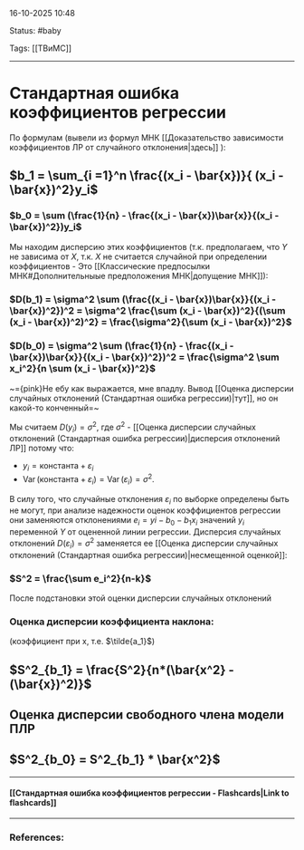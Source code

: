 
16-10-2025 10:48

Status: #baby 

Tags: [[ТВиМС]]

---
# Стандартная ошибка коэффициентов регрессии


По формулам (вывели из формул МНК [[Доказательство зависимости коэффициентов ЛР от случайного отклонения|здесь]] ):

## $b_1 = \sum_{i =1}^n \frac{(x_i - \bar{x})}{ (x_i - \bar{x})^2}y_i$

### $b_0 = \sum (\frac{1}{n} - \frac{(x_i - \bar{x})\bar{x}}{(x_i - \bar{x})^2})y_i$

Мы находим дисперсию этих коэффициентов (т.к. предполагаем, что $Y$ не зависима от $X$, т.к. $X$ не считается случайной при определении коэффициентов - Это [[Классические предпосылки МНК#Дополнительныые предположения МНК|допущение МНК]]):

### $D(b_1) = \sigma^2 \sum (\frac{(x_i - \bar{x})\bar{x}}{(x_i - \bar{x})^2})^2 = \sigma^2 \frac{\sum (x_i - \bar{x})^2}{(\sum (x_i - \bar{x})^2)^2} = \frac{\sigma^2}{\sum (x_i - \bar{x})^2}$  

### $D(b_0) = \sigma^2 \sum (\frac{1}{n} - \frac{(x_i - \bar{x})\bar{x}}{(x_i - \bar{x})^2})^2 = \frac{\sigma^2 \sum x_i^2}{n \sum (x_i - \bar{x})^2}$ 

~={pink}Не ебу как выражается, мне впадлу. Вывод [[Оценка дисперсии случайных отклонений (Стандартная ошибка регрессии)|тут]], но он какой-то конченный=~

Мы считаем $D(y_i) = \sigma^2$, где $\sigma^2$ - [[Оценка дисперсии случайных отклонений (Стандартная ошибка регрессии)|дисперсия отклонений ЛР]] потому что:
- $y_i = \text{константа} + \varepsilon_i$​
- $\operatorname{Var}(\text{константа} + \varepsilon_i) = \operatorname{Var}(\varepsilon_i) = \sigma^2.$


В силу того, что случайные отклонения $\varepsilon_i$ по выборке определены быть не могут, при анализе надежности оценок коэффициентов регрессии они заменяются отклонениями $e_i = yi − b_0 − b_1x_i$ значений $y_i$  переменной $Y$ от оцененной линии регрессии. Дисперсия случайных отклонений $D(\varepsilon_i) = \sigma^2$ заменяется ее [[Оценка дисперсии случайных отклонений (Стандартная ошибка регрессии)|несмещенной оценкой]]:

### $S^2 = \frac{\sum e_i^2}{n-k}$

После подстановки этой оценки дисперсии случайных отклонений
### Оценка дисперсии коэффициента наклона:

(коэффициент при x, т.е. $\tilde{a_1}$)

## $S^2_{b_1} = \frac{S^2}{n*(\bar{x^2} - (\bar{x})^2)}$


## Оценка дисперсии свободного члена модели ПЛР

## $S^2_{b_0} = S^2_{b_1} * \bar{x^2}$


----
#### [[Стандартная ошибка коэффициентов регрессии - Flashcards|Link to flashcards]]



---
### References:

